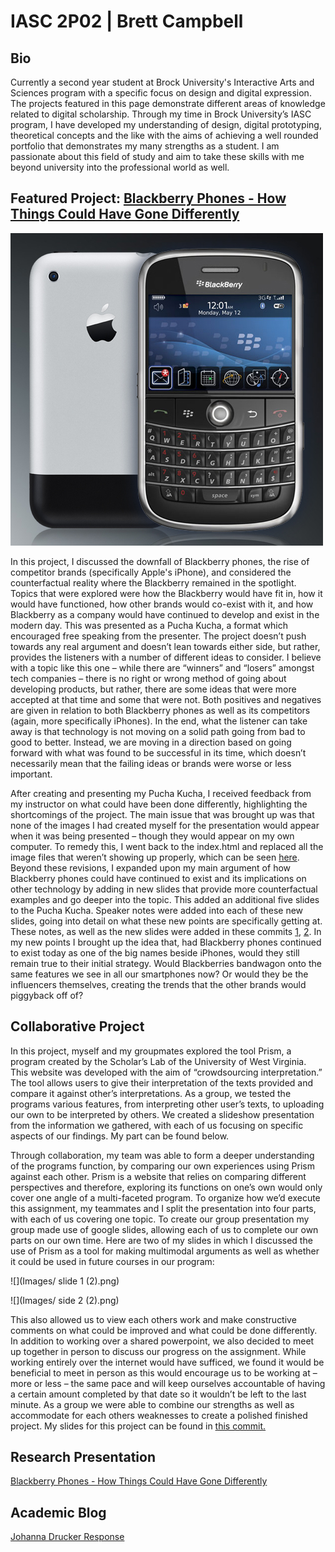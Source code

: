 # IASC 2P02 | Brett Campbell

## Bio

Currently a second year student at Brock University's Interactive Arts and Sciences program with a specific focus on design and digital expression. The projects featured in this page demonstrate different areas of knowledge related to digital scholarship. Through my time in Brock University’s IASC program, I have developed my understanding of design, digital prototyping, theoretical concepts and the like with the aims of achieving a well rounded portfolio that demonstrates my many strengths as a student. I am passionate about this field of study and aim to take these skills with me beyond university into the professional world as well.


## Featured Project: [Blackberry Phones - How Things Could Have Gone Differently](https://brettcampbell14.github.io/IASC-2P02/reveal/index.html)


![](Images/blackberryiphone.jpg)

In this project, I discussed the downfall of Blackberry phones, the rise of competitor brands (specifically Apple's iPhone), and considered the counterfactual reality where the Blackberry remained in the spotlight. Topics that were explored were how the Blackberry would have fit in, how it would have functioned, how other brands would co-exist with it, and how Blackberry as a company would have continued to develop and exist in the modern day. This was presented as a Pucha Kucha, a format which encouraged free speaking from the presenter. The project doesn’t push towards any real argument and doesn’t lean towards either side, but rather, provides the listeners with a number of different ideas to consider. I believe with a topic like this one – while there are “winners” and “losers” amongst tech companies – there is no right or wrong method of going about developing products, but rather, there are some ideas that were more accepted at that time and some that were not. Both positives and negatives are given in relation to both Blackberry phones as well as its competitors (again, more specifically iPhones). In the end, what the listener can take away is that technology is not moving on a solid path going from bad to good to better. Instead, we are moving in a direction based on going forward with what was found to be successful in its time, which doesn’t necessarily mean that the failing ideas or brands were worse or less important.


After creating and presenting my Pucha Kucha, I received feedback from my instructor on what could have been done differently, highlighting the shortcomings of the project. The main issue that was brought up was that none of the images I had created myself for the presentation would appear when it was being presented – though they would appear on my own computer. To remedy this, I went back to the index.html and replaced all the image files that weren’t showing up properly, which can be seen [here]( https://github.com/BrettCampbell14/IASC-2P02/commit/e19c410bcd17ddb748ce8ea1ca274ba72b6ab975#diff-890f068779e43beb317787310daafa5c). Beyond these revisions, I expanded upon my main argument of how Blackberry phones could have continued to exist and its implications on other technology by adding in new slides that provide more counterfactual examples and go deeper into the topic. This added an additional five slides to the Pucha Kucha. Speaker notes were added into each of these new slides, going into detail on what these new points are specifically getting at. These notes, as well as the new slides were added in these commits [1]( https://github.com/BrettCampbell14/IASC-2P02/commit/afb3061b8752f073786f013c4a228baec977cfbd#diff-890f068779e43beb317787310daafa5c), [2]( https://github.com/BrettCampbell14/IASC-2P02/commit/f820d8033c4176026295e853e1593dd64ab78312#diff-890f068779e43beb317787310daafa5c). In my new points I brought up the idea that, had Blackberry phones continued to exist today as one of the big names beside iPhones, would they still remain true to their initial strategy. Would Blackberries bandwagon onto the same features we see in all our smartphones now? Or would they be the influencers themselves, creating the trends that the other brands would piggyback off of?


## Collaborative Project

In this project, myself and my groupmates explored the tool Prism, a program created by the Scholar’s Lab of the University of West Virginia. This website was developed with the aim of “crowdsourcing interpretation.” The tool allows users to give their interpretation of the texts provided and compare it against other’s interpretations. As a group, we tested the programs various features, from interpreting other user’s texts, to uploading our own to be interpreted by others. We created a slideshow presentation from the information we gathered, with each of us focusing on specific aspects of our findings. My part can be found below.


Through collaboration, my team was able to form a deeper understanding of the programs function, by comparing our own experiences using Prism against each other. Prism is a website that relies on comparing different perspectives and therefore, exploring its functions on one’s own would only cover one angle of a multi-faceted program. To organize how we’d execute this assignment, my teammates and I split the presentation into four parts, with each of us covering one topic. To create our group presentation my group made use of google slides, allowing each of us to complete our own parts on our own time. Here are two of my slides in which I discussed the use of Prism as a tool for making multimodal arguments as well as whether it could be used in future courses in our program:

![](Images/ slide 1 (2).png)

![](Images/ side 2 (2).png)

This also allowed us to view each others work and make constructive comments on what could be improved and what could be done differently. In addition to working over a shared powerpoint, we also decided to meet up together in person to discuss our progress on the assignment. While working entirely over the internet would have sufficed, we found it would be beneficial to meet in person as this would encourage us to be working at – more or less – the same pace and will keep ourselves accountable of having a certain amount completed by that date so it wouldn’t be left to the last minute. As a group we were able to combine our strengths as well as accommodate for each others weaknesses to create a polished finished project. My slides for this project can be found in [this commit.]( https://github.com/IascAtBrock/IASC-2P02-TeamPresentations/commit/f3b1a06877a21501f56f54aa45f0e93a532d7267#diff-f23dd7af6f2e736eda00dc7288e33f8f)

## Research Presentation
[Blackberry Phones - How Things Could Have Gone Differently](https://brettcampbell14.github.io/IASC-2P02/reveal/index.html)


## Academic Blog
[Johanna Drucker Response](blog)
